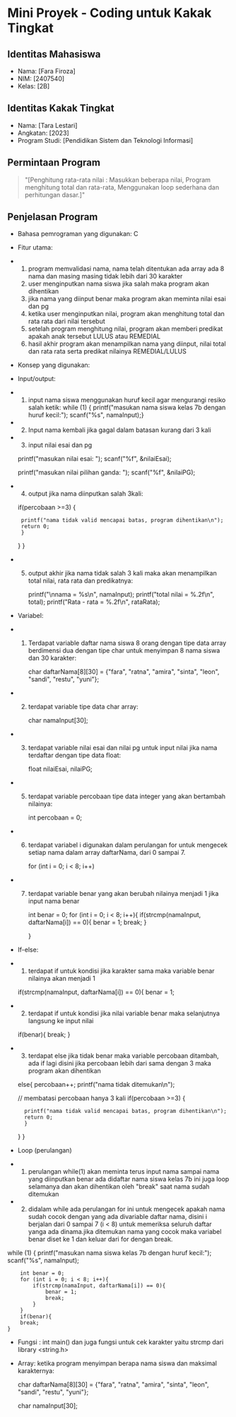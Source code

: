 # Mini Proyek - Coding untuk Kakak Tingkat

## Identitas Mahasiswa
- Nama: [Fara Firoza]
- NIM: [2407540]
- Kelas: [2B]
## Identitas Kakak Tingkat
- Nama: [Tara Lestari]
- Angkatan: [2023]
- Program Studi: [Pendidikan Sistem dan Teknologi Informasi]

## Permintaan Program
> "[Penghitung rata-rata nilai : Masukkan beberapa nilai, Program menghitung total dan rata-rata, Menggunakan loop sederhana dan perhitungan dasar.]"

## Penjelasan Program
- Bahasa pemrograman yang digunakan: C
- Fitur utama:
- 1. program memvalidasi nama, nama telah ditentukan ada array ada 8 nama dan masing masing tidak lebih dari 30 karakter
  2. user menginputkan nama siswa jika salah maka program akan dihentikan
  3. jika nama yang diinput benar maka program akan meminta nilai esai dan pg
  4. ketika user menginputkan nilai, program akan menghitung total dan rata rata dari nilai tersebut
  5. setelah program menghitung nilai, program akan memberi predikat apakah anak tersebut LULUS atau REMEDIAL
  6. hasil akhir program akan menampilkan nama yang diinput, nilai total dan rata rata serta predikat nilainya REMEDIAL/LULUS
 
- Konsep yang digunakan:
 - Input/output:
 - 1. input nama siswa menggunakan huruf kecil agar mengurangi resiko salah ketik:
     while (1) {
        printf("masukan nama siswa kelas 7b dengan huruf kecil:");
        scanf("%s", namaInput);}
      
 - 2. Input nama kembali jika gagal dalam batasan kurang dari 3 kali
      
 - 3. input nilai esai dan pg
      
   printf("masukan nilai esai: ");
    scanf("%f", &nilaiEsai);

    printf("masukan nilai pilihan ganda: ");
    scanf("%f", &nilaiPG);
   
 - 4. output jika nama diinputkan salah 3kali:
      
    if(percobaan >=3) {

        printf("nama tidak valid mencapai batas, program dihentikan\n");
        return 0;
        }
    }
}

 - 5. output akhir jika nama tidak salah 3 kali maka akan menampilkan total nilai, rata rata dan predikatnya:
  
       printf("\nnama = %s\n", namaInput);
    printf("total nilai = %.2f\n", total);
    printf("Rata - rata = %.2f\n", rataRata);

 - Variabel:
 - 1. Terdapat variable daftar nama siswa 8 orang dengan tipe data array berdimensi dua dengan tipe char untuk menyimpan 8 nama siswa dan 30 karakter:
      
       char daftarNama[8][30] = {"fara", "ratna", "amira", "sinta", "leon", "sandi", "restu", "yuni"};

 - 2. terdapat variable tipe data char array:
      
      char namaInput[30];
      
 - 3. terdapat variable nilai esai dan nilai pg untuk input nilai jika nama terdaftar dengan tipe data float:
      
      float nilaiEsai, nilaiPG;
      
 - 5. terdapat variable percobaan tipe data integer yang akan bertambah nilainya:
      
      int percobaan = 0;
      
 - 6. terdapat variabel i digunakan dalam perulangan for untuk mengecek setiap nama dalam array daftarNama, dari 0 sampai 7.
      
      for (int i = 0; i < 8; i++)
      
 - 7. terdapat variable benar yang akan berubah nilainya menjadi 1 jika input nama benar

       int benar = 0;
        for (int i = 0; i < 8; i++){
            if(strcmp(namaInput, daftarNama[i]) == 0){
                benar = 1;
                break;
            }

        }
      
 - If-else:
 - 1. terdapat if untuk kondisi jika karakter sama maka variable benar nilainya akan menjadi 1
      
   if(strcmp(namaInput, daftarNama[i]) == 0){
                benar = 1;
      
- 2. terdapat if untuk kondisi jika nilai variable benar maka selanjutnya langsung ke input nilai
     
    if(benar){
        break;
    }
     
- 3. terdapat else jika tidak benar maka variable percobaan ditambah, ada if lagi disini jika percobaan lebih dari sama dengan 3 maka program akan dihentikan
     
    else{
    percobaan++; 
        printf("nama tidak ditemukan\n");

    // membatasi percobaan hanya 3 kali
    if(percobaan >=3) {

        printf("nama tidak valid mencapai batas, program dihentikan\n");
        return 0;
        }
    }
}
     
 - Loop (perulangan)
 - 1. perulangan while(1) akan meminta terus input nama sampai nama yang diinputkan benar ada didaftar nama siswa kelas 7b ini juga loop selamanya dan akan dihentikan oleh "break" saat nama sudah ditemukan
            
- 2. didalam while ada perulangan for ini untuk mengecek apakah nama sudah cocok dengan yang ada divariable daftar nama, disini i berjalan dari 0 sampai 7 (i < 8) untuk memeriksa seluruh daftar yanga ada dinama.jika ditemukan nama yang cocok maka variabel benar diset ke 1 dan keluar dari for dengan break.
     
 while (1) {
        printf("masukan nama siswa kelas 7b dengan huruf kecil:");
        scanf("%s", namaInput);

        int benar = 0;
        for (int i = 0; i < 8; i++){
            if(strcmp(namaInput, daftarNama[i]) == 0){
                benar = 1;
                break;
            }
        }
        if(benar){
        break;
    }


- Fungsi : int main() dan juga fungsi untuk cek karakter yaitu strcmp dari library <string.h>
  
- Array: ketika program menyimpan berapa nama siswa dan maksimal karakternya:
  
  char daftarNama[8][30] = {"fara", "ratna", "amira", "sinta", "leon", "sandi", "restu", "yuni"};
  
  char namaInput[30];
